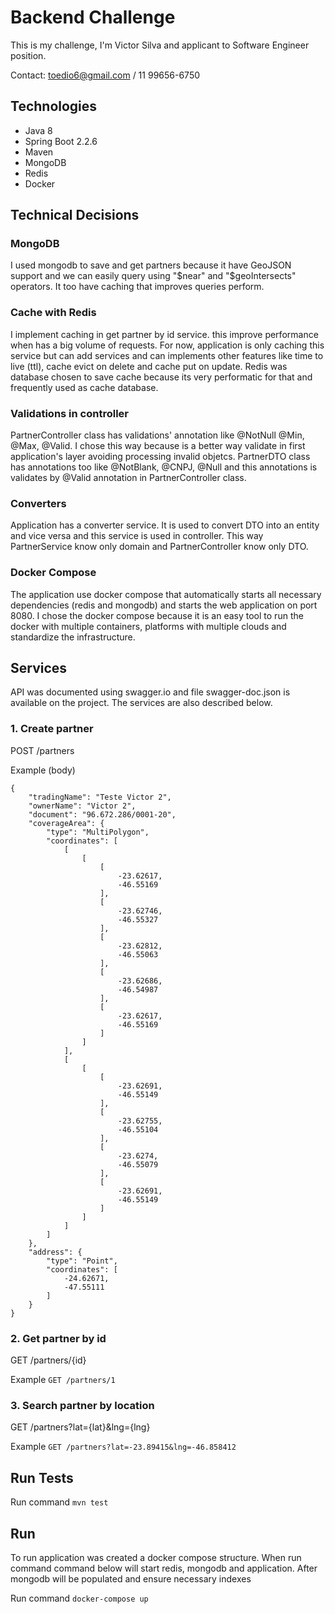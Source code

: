 # Backend Challenge
This is my challenge, I'm Victor Silva and applicant to Software Engineer position.

Contact: toedio6@gmail.com / 11 99656-6750

## Technologies
- Java 8
- Spring Boot 2.2.6
- Maven
- MongoDB
- Redis
- Docker

## Technical Decisions
### MongoDB
I used mongodb to save and get partners because it have GeoJSON support and we can easily query using "$near" and "$geoIntersects" operators. It too have caching that improves queries perform.

### Cache with Redis
I implement caching in get partner by id service. this improve performance when has a big volume of requests. For now, application is only caching this service but can add services and can implements other features like time to live (ttl), cache evict on delete and cache put on update. Redis was database chosen to save cache because its very performatic for that and frequently used as cache database.

### Validations in controller
PartnerController class has validations' annotation like @NotNull @Min, @Max, @Valid. I chose this way because is a better way validate in first application's layer avoiding processing invalid objetcs. PartnerDTO class has annotations too like @NotBlank, @CNPJ, @Null and this annotations is validates by @Valid annotation in PartnerController class.

### Converters
Application has a converter service. It is used to convert DTO into an entity and vice versa and this service is used in controller. This way PartnerService know only domain and PartnerController know only DTO.

### Docker Compose
The application use docker compose that automatically starts all necessary dependencies (redis and mongodb) and starts the web application on port 8080. I chose the docker compose because it is an easy tool to run the docker with multiple containers, platforms with multiple clouds and standardize the infrastructure.

## Services
API was documented using swagger.io and file swagger-doc.json is available on the project. The services are also described below.
### 1. Create partner
POST /partners

Example (body)
```
{
    "tradingName": "Teste Victor 2",
    "ownerName": "Victor 2",
    "document": "96.672.286/0001-20",
    "coverageArea": {
        "type": "MultiPolygon",
        "coordinates": [
            [
                [
                    [
                        -23.62617,
                        -46.55169
                    ],
                    [
                        -23.62746,
                        -46.55327
                    ],
                    [
                        -23.62812,
                        -46.55063
                    ],
                    [
                        -23.62686,
                        -46.54987
                    ],
                    [
                        -23.62617,
                        -46.55169
                    ]
                ]
            ],
            [
                [
                    [
                        -23.62691,
                        -46.55149
                    ],
                    [
                        -23.62755,
                        -46.55104
                    ],
                    [
                        -23.6274,
                        -46.55079
                    ],
                    [
                        -23.62691,
                        -46.55149
                    ]
                ]
            ]
        ]
    },
    "address": {
        "type": "Point",
        "coordinates": [
            -24.62671,
            -47.55111
        ]
    }
}
```

### 2. Get partner by id
GET /partners/{id}

Example ```GET /partners/1```

### 3. Search partner by location
GET /partners?lat={lat}&lng={lng}

Example ```GET /partners?lat=-23.89415&lng=-46.858412```
    
## Run Tests
Run command ```mvn test```

## Run
To run application was created a docker compose structure. When run command command below will start redis, mongodb and application. After mongodb will be populated and ensure necessary indexes

Run command ```docker-compose up```